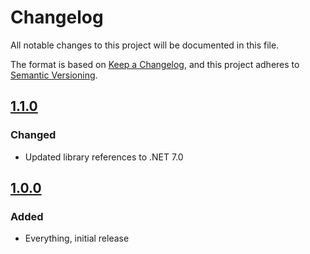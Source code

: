 # Changelog

All notable changes to this project will be documented in this file.

The format is based on [Keep a Changelog](https://keepachangelog.com/en/1.0.0/),
and this project adheres to [Semantic Versioning](https://semver.org/spec/v2.0.0.html).

## [1.1.0]

### Changed

- Updated library references to .NET 7.0

## [1.0.0]

### Added

- Everything, initial release

[1.1.0]: https://github.com/MCLD/dotnet-imageoptim-api/releases/tag/v1.1.0
[1.0.0]: https://github.com/MCLD/dotnet-imageoptim-api/releases/tag/v1.0.0
